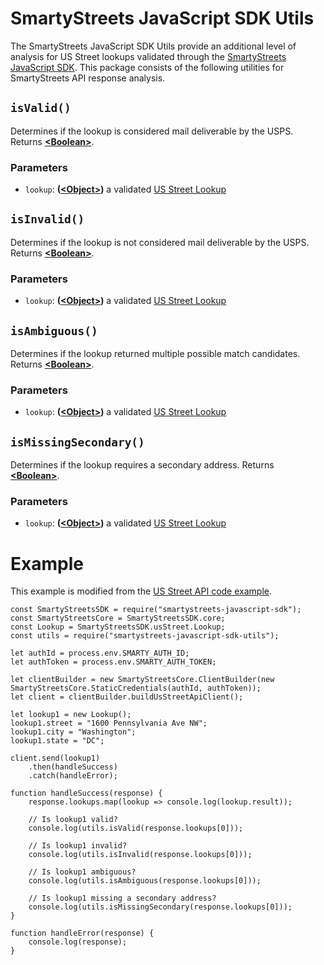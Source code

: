 # SmartyStreets JavaScript SDK Utils

The SmartyStreets JavaScript SDK Utils provide an additional level of analysis for US Street lookups validated through the [SmartyStreets JavaScript SDK](https://www.npmjs.com/package/smartystreets-javascript-sdk). This package consists of the following utilities for SmartyStreets API response analysis.

## `isValid()`
Determines if the lookup is considered mail deliverable by the USPS. Returns **[&lt;Boolean&gt;](https://developer.mozilla.org/docs/Web/JavaScript/Reference/Global_Objects/Boolean)**.

### Parameters
  - `lookup`: **([&lt;Object&gt;](https://developer.mozilla.org/docs/Web/JavaScript/Reference/Global_Objects/Object))** a validated [US Street Lookup](https://github.com/smartystreets/smartystreets-javascript-sdk/blob/master/src/us_street/Lookup.js)

## `isInvalid()`
Determines if the lookup is not considered mail deliverable by the USPS. Returns **[&lt;Boolean&gt;](https://developer.mozilla.org/docs/Web/JavaScript/Reference/Global_Objects/Boolean)**.
  
### Parameters
  - `lookup`: **([&lt;Object&gt;](https://developer.mozilla.org/docs/Web/JavaScript/Reference/Global_Objects/Object))** a validated [US Street Lookup](https://github.com/smartystreets/smartystreets-javascript-sdk/blob/master/src/us_street/Lookup.js)

## `isAmbiguous()`
Determines if the lookup returned multiple possible match candidates. Returns **[&lt;Boolean&gt;](https://developer.mozilla.org/docs/Web/JavaScript/Reference/Global_Objects/Boolean)**.
  
### Parameters
  - `lookup`: **([&lt;Object&gt;](https://developer.mozilla.org/docs/Web/JavaScript/Reference/Global_Objects/Object))** a validated [US Street Lookup](https://github.com/smartystreets/smartystreets-javascript-sdk/blob/master/src/us_street/Lookup.js)

## `isMissingSecondary()`
Determines if the lookup requires a secondary address. Returns **[&lt;Boolean&gt;](https://developer.mozilla.org/docs/Web/JavaScript/Reference/Global_Objects/Boolean)**.

### Parameters
  - `lookup`: **([&lt;Object&gt;](https://developer.mozilla.org/docs/Web/JavaScript/Reference/Global_Objects/Object))** a validated [US Street Lookup](https://github.com/smartystreets/smartystreets-javascript-sdk/blob/master/src/us_street/Lookup.js)


# Example
This example is modified from the [US Street API code example](https://github.com/smartystreets/smartystreets-javascript-sdk/blob/master/examples/us_street.js).

    const SmartyStreetsSDK = require("smartystreets-javascript-sdk");
    const SmartyStreetsCore = SmartyStreetsSDK.core;
    const Lookup = SmartyStreetsSDK.usStreet.Lookup;
    const utils = require("smartystreets-javascript-sdk-utils");
    
    let authId = process.env.SMARTY_AUTH_ID;
    let authToken = process.env.SMARTY_AUTH_TOKEN;
    
    let clientBuilder = new SmartyStreetsCore.ClientBuilder(new SmartyStreetsCore.StaticCredentials(authId, authToken));
    let client = clientBuilder.buildUsStreetApiClient();
    
    let lookup1 = new Lookup();
    lookup1.street = "1600 Pennsylvania Ave NW";
    lookup1.city = "Washington";
    lookup1.state = "DC";
        
    client.send(lookup1)
        .then(handleSuccess)
        .catch(handleError);
    
    function handleSuccess(response) {
        response.lookups.map(lookup => console.log(lookup.result));
        
        // Is lookup1 valid?
        console.log(utils.isValid(response.lookups[0]));
        
        // Is lookup1 invalid?
        console.log(utils.isInvalid(response.lookups[0]));
        
        // Is lookup1 ambiguous?
        console.log(utils.isAmbiguous(response.lookups[0]));
        
        // Is lookup1 missing a secondary address?
        console.log(utils.isMissingSecondary(response.lookups[0]));
    }
    
    function handleError(response) {
        console.log(response);
    }